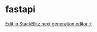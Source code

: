 # fastapi

[Edit in StackBlitz next generation editor ⚡️](https://stackblitz.com/~/github.com/zinxon/fastapi)